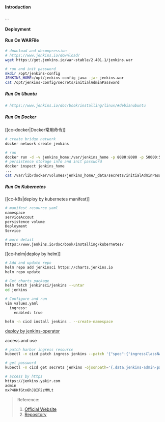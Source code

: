 #### Introduction
...


#### Deployment
#### Run On WARFile
```bash
# download and decompression
# https://www.jenkins.io/download/
wget https://get.jenkins.io/war-stable/2.401.1/jenkins.war

# run and init password
mkdir /opt/jenkins-config
JENKINS_HOME=/opt/jenkins-config java -jar jenkins.war
cat /opt/jenkins-config/secrets/initialAdminPassword
```

##### Run On Ubuntu
```bash
# https://www.jenkins.io/doc/book/installing/linux/#debianubuntu
```

##### Run On Docker
[[cc-docker|Docker常用命令]]
```bash
# create bridge network
docker network create jenkins

# run 
docker run -d -v jenkins_home:/var/jenkins_home -p 8080:8080 -p 50000:50000 --restart=on-failure jenkins/jenkins:lts-jdk11 --name jenkins
# persistence storage info and init password
docker inspect jenkins_home
...
cat /var/lib/docker/volumes/jenkins_home/_data/secrets/initialAdminPassword 

```


##### Run On Kubernetes
[[cc-k8s|deploy by kubernetes manifest]]
```bash
# manifest resource yaml
namespace
serviceAccout
persistence volume
Deployment
Service

# more detail
https://www.jenkins.io/doc/book/installing/kubernetes/
```

[[cc-helm|deploy by helm]]
```bash
# Add and update repo
helm repo add jenkinsci https://charts.jenkins.io
helm repo update

# Get charts package
helm fetch jenkinsci/jenkins --untar  
cd jenkins

# Configure and run
vim values.yaml
  ingress:
    enabled: true

helm -n cicd install jenkins . --create-namespace

```

[deploy by jenkins-operator](https://jenkinsci.github.io/kubernetes-operator/docs/getting-started/latest/)

access and use
```bash
# patch harbor ingress resource
kubectl -n cicd patch ingress jenkins --patch '{"spec":{"ingressClassName": "nginx"}}'

# get password
kubectl -n cicd get secrets jenkins -ojsonpath='{.data.jenkins-admin-password}' |base64 -d 

# access by https
https://jenkins.yakir.com
admin
mxP4KKfGtn6hJ8IF2zMMLt
```



> Reference:
> 1. [Official Website](https://www.jenkins.io/doc/book/installing/)
> 2. [Repository](https://github.com/jenkinsci/jenkins)
